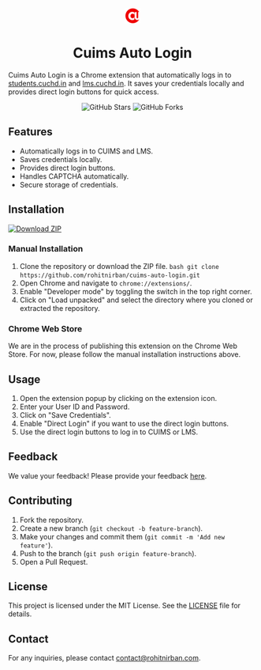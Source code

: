 
<p align="center">
    <img src="images/favicon.png" alt="Favicon">
</p>
<h1 align="center">Cuims Auto Login</h1>

Cuims Auto Login is a Chrome extension that automatically logs in to [students.cuchd.in](https://students.cuchd.in) and [lms.cuchd.in](https://lms.cuchd.in). It saves your credentials locally and provides direct login buttons for quick access.
<p align="center">
    <img src="https://img.shields.io/github/stars/rohitnirban/cuims-auto-login" alt="GitHub Stars">
    <img src="https://img.shields.io/github/forks/rohitnirban/cuims-auto-login" alt="GitHub Forks">
</p>

## Features

- Automatically logs in to CUIMS and LMS.
- Saves credentials locally.
- Provides direct login buttons.
- Handles CAPTCHA automatically.
- Secure storage of credentials.

## Installation

[![Download ZIP](https://img.shields.io/badge/Download-ZIP-blue.svg)](https://github.com/rohitnirban/cuims-auto-login/archive/refs/tags/v1.zip)

### Manual Installation

1. Clone the repository or download the ZIP file.
        ```bash
        git clone https://github.com/rohitnirban/cuims-auto-login.git
        ```
2. Open Chrome and navigate to `chrome://extensions/`.
3. Enable "Developer mode" by toggling the switch in the top right corner.
4. Click on "Load unpacked" and select the directory where you cloned or extracted the repository.

### Chrome Web Store

We are in the process of publishing this extension on the Chrome Web Store. For now, please follow the manual installation instructions above.

## Usage

1. Open the extension popup by clicking on the extension icon.
2. Enter your User ID and Password.
3. Click on "Save Credentials".
4. Enable "Direct Login" if you want to use the direct login buttons.
5. Use the direct login buttons to log in to CUIMS or LMS.

## Feedback

We value your feedback! Please provide your feedback [here](https://forms.gle/1DCDbbr8N3hCEbmU8).

## Contributing

1. Fork the repository.
2. Create a new branch (`git checkout -b feature-branch`).
3. Make your changes and commit them (`git commit -m 'Add new feature'`).
4. Push to the branch (`git push origin feature-branch`).
5. Open a Pull Request.

## License

This project is licensed under the MIT License. See the [LICENSE](LICENSE) file for details.

## Contact

For any inquiries, please contact [contact@rohitnirban.com](mailto:contact@rohitnirban.com).

